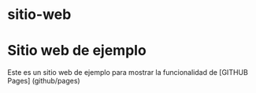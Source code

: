 # sitio-web
Sitio web de ejemplo
==================
Este es un sitio web de ejemplo para mostrar la funcionalidad de [GITHUB Pages] (github/pages)
